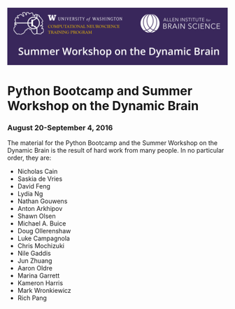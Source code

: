![Header](support_files/cropped-SummerWorkshop_Header.png)

# Python Bootcamp and Summer Workshop on the Dynamic Brain

### August 20-September 4, 2016

The material for the Python Bootcamp and the Summer Workshop on the Dynamic Brain is the result of hard work from many people.  In no particular order, they are:

- Nicholas Cain
- Saskia de Vries
- David Feng
- Lydia Ng
- Nathan Gouwens
- Anton Arkhipov
- Shawn Olsen
- Michael A. Buice
- Doug Ollerenshaw
- Luke Campagnola
- Chris Mochizuki
- Nile Gaddis
- Jun Zhuang
- Aaron Oldre
- Marina Garrett
- Kameron Harris
- Mark Wronkiewicz
- Rich Pang

